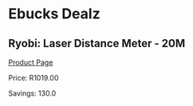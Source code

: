 
# Ebucks Dealz
## Ryobi: Laser Distance Meter - 20M
[Product Page](https://www.ebucks.com/web/shop/productSelected.do?prodId=335507759&catId=370101825)

Price: R1019.00

Savings: 130.0


	